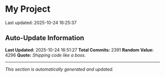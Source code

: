 # My Project


Last updated: 2025-10-24 16:25:37






























































































































































































































































































































































































































































































































































































































































































































































































































































































































































































































































































































































































































































































































































































































































































































































































































































































































































































































































































































































































































































































































































































































































































































































































































































































































































































































































































































































































































































































## Auto-Update Information

**Last Updated:** 2025-10-24 16:51:27
**Total Commits:** 2391
**Random Value:** 4296
**Quote:** _Shipping code like a boss._

---
_This section is automatically generated and updated._